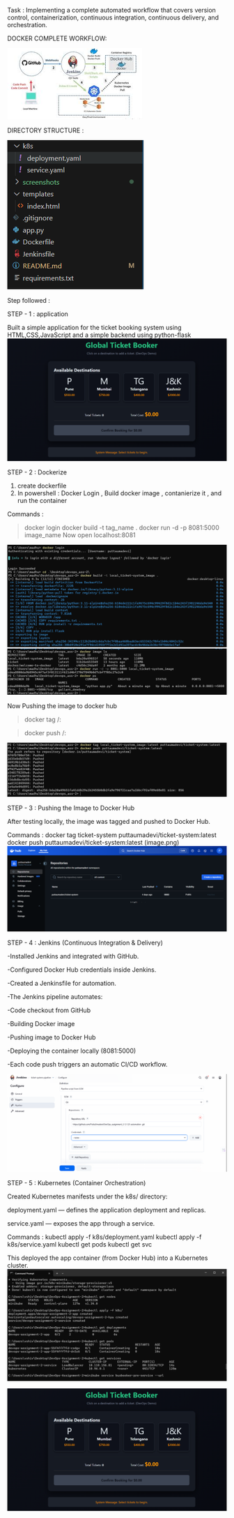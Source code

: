 Task : Implementing a complete automated workflow that covers version control, containerization, 
continuous integration, continuous delivery, and orchestration.

DOCKER COMPLETE WORKFLOW:


![flow](/screenshots/docker.jpg)

DIRECTORY STRUCTURE :


![dorectory](/screenshots/directory.png)


Step followed :

STEP - 1 : application

Built a simple application for the ticket booking system using HTML,CSS,JavaScript and a simple backend using python-flask
![frontend web page screenshot](/screenshots/frontend.png)

STEP - 2 : Dockerize

1) create dockerfile
2) In powershell : Docker Login , Build docker image , contanierize it , and run the container

Commands :
> docker login
> docker build -t tag_name .
> docker run -d -p 8081:5000 image_name
Now open localhost:8081

![alt text](/screenshots/docker.png)
![alt text](/screenshots/docker2.png)


Now Pushing the image to docker hub

>docker tag <local-image-name> <your-dockerhub-username>/<image-name>:<tag>

> docker push <your-dockerhub-username>/<image-name>:<tag>

![alt text](/screenshots/image.png)

STEP - 3 : Pushing the Image to Docker Hub

After testing locally, the image was tagged and pushed to Docker Hub.

Commands :
docker tag ticket-system puttaumadevi/ticket-system:latest
docker push puttaumadevi/ticket-system:latest
(image.png)
![alt text](/screenshots/dockerhub.png)

STEP - 4 : Jenkins (Continuous Integration & Delivery)

-Installed Jenkins and integrated with GitHub.

-Configured Docker Hub credentials inside Jenkins.

-Created a Jenkinsfile for automation.

-The Jenkins pipeline automates:

-Code checkout from GitHub

-Building Docker image

-Pushing image to Docker Hub

-Deploying the container locally (8081:5000)

-Each code push triggers an automatic CI/CD workflow.

![alt text](/screenshots/jenkinspipeline.png)

STEP - 5 : Kubernetes (Container Orchestration)

Created Kubernetes manifests under the k8s/ directory:

deployment.yaml — defines the application deployment and replicas.

service.yaml — exposes the app through a service.

Commands :
kubectl apply -f k8s/deployment.yaml
kubectl apply -f k8s/service.yaml
kubectl get pods
kubectl get svc


This deployed the app container (from Docker Hub) into a Kubernetes cluster.
![kube image](/screenshots/kube.png)

![complete](/screenshots/frontend.png)